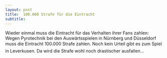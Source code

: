 ```yaml
---
layout: post
title:  100.000 Strafe für die Eintracht
subtitle:  
---
```


Wieder einmal muss die Eintracht für das Verhalten ihrer Fans zahlen: Wegen Pyrotechnik bei den Auswärtsspielen in Nürnberg und Düsseldorf muss die Eintracht 100.000 Strafe zahlen. Noch kein Urteil gibt es zum Spiel in Leverkusen. Da wird die Strafe wohl noch drastischer ausfallen...


